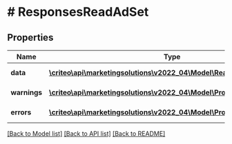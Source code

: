 # # ResponsesReadAdSet

## Properties

Name | Type | Description | Notes
------------ | ------------- | ------------- | -------------
**data** | [**\criteo\api\marketingsolutions\v2022_04\Model\ReadModelReadAdSet[]**](ReadModelReadAdSet.md) |  | [optional] [readonly]
**warnings** | [**\criteo\api\marketingsolutions\v2022_04\Model\ProblemDetails[]**](ProblemDetails.md) |  | [optional] [readonly]
**errors** | [**\criteo\api\marketingsolutions\v2022_04\Model\ProblemDetails[]**](ProblemDetails.md) |  | [optional] [readonly]

[[Back to Model list]](../../README.md#models) [[Back to API list]](../../README.md#endpoints) [[Back to README]](../../README.md)
